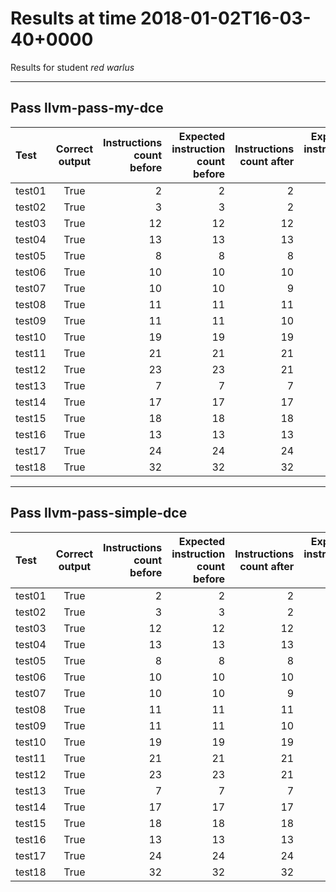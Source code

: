 # Results at time 2018-01-02T16-03-40+0000

Results for student *red warlus*

* * * 

## Pass llvm-pass-my-dce

Test|Correct output|Instructions count before|Expected instruction count before|Instructions count after|Expected instruction count after
:------|:-----:|------:|------:|------:|------:
test01|True|2|2|2|2
test02|True|3|3|2|2
test03|True|12|12|12|12
test04|True|13|13|13|13
test05|True|8|8|8|7
test06|True|10|10|10|9
test07|True|10|10|9|8
test08|True|11|11|11|11
test09|True|11|11|10|10
test10|True|19|19|19|18
test11|True|21|21|21|20
test12|True|23|23|21|20
test13|True|7|7|7|7
test14|True|17|17|17|17
test15|True|18|18|18|18
test16|True|13|13|13|13
test17|True|24|24|24|23
test18|True|32|32|32|32


* * * 

## Pass llvm-pass-simple-dce

Test|Correct output|Instructions count before|Expected instruction count before|Instructions count after|Expected instruction count after
:------|:-----:|------:|------:|------:|------:
test01|True|2|2|2|2
test02|True|3|3|2|2
test03|True|12|12|12|12
test04|True|13|13|13|13
test05|True|8|8|8|8
test06|True|10|10|10|10
test07|True|10|10|9|9
test08|True|11|11|11|11
test09|True|11|11|10|10
test10|True|19|19|19|19
test11|True|21|21|21|21
test12|True|23|23|21|21
test13|True|7|7|7|7
test14|True|17|17|17|17
test15|True|18|18|18|18
test16|True|13|13|13|13
test17|True|24|24|24|24
test18|True|32|32|32|32


